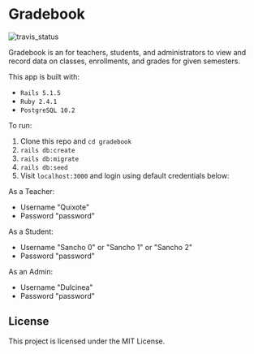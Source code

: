 # Gradebook

![travis_status](https://travis-ci.org/podoglyph/gradebook.svg?branch=master)

Gradebook is an for teachers, students, and administrators to view and record data on classes, enrollments, and grades for given semesters.

This app is built with:

* `Rails 5.1.5`
* `Ruby 2.4.1`
* `PostgreSQL 10.2`

To run:

1. Clone this repo and `cd gradebook`
3. `rails db:create`
4. `rails db:migrate`
5. `rails db:seed`
5.  Visit `localhost:3000` and login using default credentials below:

As a Teacher:
* Username "Quixote"
* Password "password"

As a Student:
* Username "Sancho 0" or "Sancho 1" or "Sancho 2"
* Password "password"

As an Admin:
* Username "Dulcinea"
* Password "password"


## License

This project is licensed under the MIT License.
